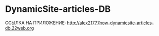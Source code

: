 # DynamicSite-articles-DB

ССЫЛКА НА ПРИЛОЖЕНИЕ:   http://alex21777now-dynamicsite-articles-db.22web.org
